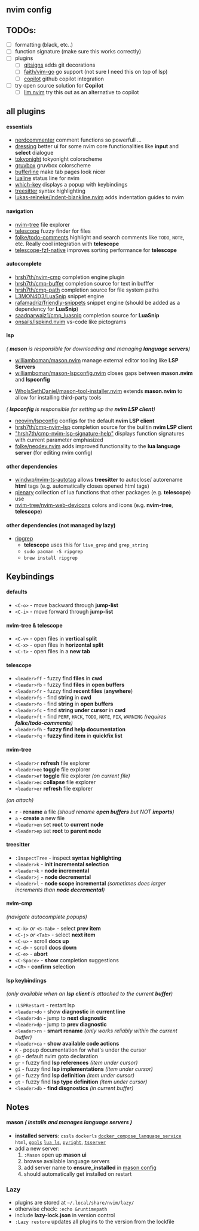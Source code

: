 ## nvim config

## TODOs:
  - [ ] formatting (black, etc..)
  - [ ] function signature (make sure this works correctly)
  - [ ] plugins
    - [ ]  [gitsigns](https://github.com/lewis6991/gitsigns.nvim) adds git decorations
    - [ ]  [faith/vim-go](https://github.com/fatih/vim-go) go support (not sure I need this on top of lsp)   
    - [ ]  [copilot](https://github.com/github/copilot.vim) github copilot integration
  - [ ] try open source solution for **Copilot**
    - [ ]  [llm.nvim](https://github.com/huggingface/llm.nvim) try this out as an alternative to copilot

## all plugins

#### essentials

  - [nerdcommenter](https://github.com/preservim/nerdcommenter) comment functions so powerfull ...
  - [dressing](https://github.com/stevearc/dressing.nvim) 
    better ui for some nvim core functionalities like **input** and **select** dialogue
  - [tokyonight](https://github.com/folke/tokyonight.nvim) tokyonight colorscheme
  - [gruvbox](https://github.com/gruvbox-community) gruvbox colorscheme
  - [bufferline](https://github.com/akinsho/bufferline.nvim) make tab pages look nicer
  - [lualine](https://github.com/nvim-lualine/lualine.nvim) status line for nvim
  - [which-key](https://github.com/folke/which-key.nvim) displays a popup with keybindings
  - [treesitter](https://github.com/nvim-treesitter/nvim-treesitter) syntax highlighting
  - [lukas-reineke/indent-blankline.nvim](https://github.com/lukas-reineke/indent-blankline.nvim) 
    adds indentation guides to nvim

#### navigation

  - [nvim-tree](https://github.com/nvim-tree/nvim-tree.lua) file explorer
  - [telescope](https://github.com/nvim-telescope/telescope.nvim/tree/0.1.x) fuzzy finder for files
  - [folke/todo-comments](https://github.com/folke/todo-comments.nvim) highlight and search comments like 
    `TODO`, `NOTE`, etc. Really cool integration with **telescope**    
  - [telescope-fzf-native](https://github.com/nvim-telescope/telescope-fzf-native.nvim)
    improves sorting performance for **telescope**

#### autocomplete

  - [hrsh7th/nvim-cmp](https://github.com/hrsh7th/nvim-cmp) completion engine plugin
  - [hrsh7th/cmp-buffer](https://github.com/hrsh7th/cmp-buffer/) completion source for text in bufffer
  - [hrsh7th/cmp-path](https://github.com/hrsh7th/cmp-path) completion source for file system paths
  - [L3MON4D3/LuaSnip](https://github.com/L3MON4D3/LuaSnip) snippet engine 
  - [rafamadriz/friendly-snippets](https://github.com/rafamadriz/friendly-snippets) 
    snippet engine (should be added as a dependency for **LuaSnip**)
  - [saadparwaiz1/cmp_luasnip](https://github.com/saadparwaiz1/cmp_luasnip) completion source for **LuaSnip**
  - [onsails/lspkind.nvim](https://github.com/onsails/lspkind.nvim) vs-code like pictograms

#### lsp

  *( **mason** is responsible for downloading and managing **language servers**)*

  - [williamboman/mason.nvim](https://github.com/williamboman/mason.nvim)
    manage external editor tooling like **LSP Servers**
  - [williamboman/mason-lspconfig.nvim](https://github.com/williamboman/mason-lspconfig.nvim)
    closes gaps between **mason.nvim** and **lspconfig**
  <!--WARNING: pretty sure I'm not using this -->
  - [WhoIsSethDaniel/mason-tool-installer.nvim](https://github.com/WhoIsSethDaniel/mason-tool-installer.nvim)
    extends **mason.nvim** to allow for installing third-party tools

  *( **lspconfig** is responsible for setting up the **nvim LSP client**)*

  - [neovim/lspconfig](https://github.com/neovim/nvim-lspconfig) configs for the default **nvim LSP client**
  - [hrsh7th/cmp-nvim-lsp](https://github.com/hrsh7th/cmp-nvim-lsp/) completion source for the builtin **nvim LSP client**
  - ["hrsh7th/cmp-nvim-lsp-signature-help"](https://github.com/hrsh7th/cmp-nvim-lsp-signature-help)
    displays function signatures with current parameter emphasized
  - [folke/neodev.nvim](https://github.com/folke/neodev.nvim)
    adds improved functionality to the **lua language server** (for editing nvim config)
    
#### other dependencies
  - [windwp/nvim-ts-autotag](https://github.com/windwp/nvim-ts-autotag)
    allows **treesitter** to autoclose/ autorename **html** tags (e.g. automatically closes opened html tags)
  - [plenary](https://github.com/nvim-lua/plenary.nvim)
    collection of lua functions that other packages (e.g. **telescope**) use
  - [nvim-tree/nvim-web-devicons](https://github.com/nvim-tree/nvim-web-devicons)
    colors and icons (e.g. **nvim-tree**, **telescope**)

#### other dependencies (not managed by lazy)

  - [ripgrep](https://github.com/BurntSushi/ripgrep)
    - **telescope** uses this for `live_grep` and `grep_string`
    - ```sudo pacman -S ripgrep```
    - ```brew install ripgrep``` 

## Keybindings

#### defaults

  - `<C-o>` - move backward through **jump-list**
  - `<C-i>` - move forward through **jump-list**

#### nvim-tree & telescope

  - `<C-v>` - open files in **vertical split** 
  - `<C-x>` - open files in **horizontal split**
  - `<C-t>` - open files in a **new tab**

#### telescope

  - `<leader>ff` - fuzzy find **files** in **cwd**
  - `<leader>fb` - fuzzy find **files** in **open buffers**
  - `<leader>fr` - fuzzy find **recent files** (**anywhere**)
  - `<leader>fs` - find **string** in **cwd**
  - `<leader>fo` - find **string** in **open buffers**
  - `<leader>fc` - find **string under cursor** in **cwd**
  - `<leader>ft` - find `PERF`, `HACK`, `TODO`, `NOTE`, `FIX`, `WARNING` *(requires **folke/todo-comments**)*
  - `<leader>fh` - **fuzzy find help documentation**
  - `<leader>fq` - **fuzzy find item** in **quickfix list**

#### nvim-tree 

  - `<leader>r` **refresh** file explorer
  - `<leader>ee` **toggle** file explorer
  - `<leader>ef` **toggle** file explorer *(on current file)*
  - `<leader>ec` **collapse** file explorer
  - `<leader>er` **refresh** file explorer

  *(on attach)*

  - `r` - **rename** a file *(shoud rename **open buffers** but NOT **imports**)*
  - `a` - **create** a new file
  - `<leader>en` set **root** to **current node**
  - `<leader>ep` set **root** to **parent node**


#### treesitter 

  - `:InspectTree` - inspect **syntax highlighting**
  - `<leader>k` - **init incremental selection**
  - `<leader>k` - **node incremental**
  - `<leader>j` - **node decremental**
  - `<leader>l` - **node scope incremental** *(sometimes does larger increments than **node decremental**)*

#### nvim-cmp

*(navigate autocomplete popups)*

  - `<C-k>` *or* `<S-Tab>` - select **prev item**
  - `<C-j>` *or* `<Tab>` - select **next item**
  - `<C-u>` - scroll **docs up**
  - `<C-d>` - scroll **docs down**
  - `<C-e>` - **abort**
  - `<C-Space>` - **show** completion suggestions
  - `<CR>` - **confirm** selection

#### **lsp keybindings** 

*(only available when an **lsp client** is attached to the current **buffer**)*

  - `:LSPRestart` - restart lsp
  - `<leader>do` - show **diagnostic** in **current line**
  - `<leader>dn` - jump to **next diagnostic**
  - `<leader>dp` - jump to **prev diagnostic**
  - `<leader>rn` - **smart rename** *(only works reliably within the current buffer)*
  - `<leader>ca` - **show available code actions**
  - `K` - popup documentation for what's under the cursor
  - `gD` - default nvim goto declaration
  - `gr` - fuzzy find **lsp references** *(item under cursor)*
  - `gi` - fuzzy find **lsp implementations** *(item under cursor)*
  - `gd` - fuzzy find **lsp definition** *(item under cursor)*
  - `gt` - fuzzy find **lsp type definition** *(item under cursor)*
  - `<leader>db` - **find disgnostics** *(in current buffer)*

## Notes

#### **mason** *( installs and manages **language servers** )*

- **installed servers**: 
  `cssls`
  `dockerls`
  [`docker_compose_language_service`](https://github.com/microsoft/compose-language-service)
  `html`,
  [`gopls`](https://github.com/golang/tools/blob/master/gopls/README.md)
  [`lua_ls`](https://github.com/LuaLS/lua-language-server),
  [`pyright`](https://github.com/microsoft/pyright),
  [`tsserver`](https://github.com/typescript-language-server/typescript-language-server)
- add a new server:
  1. `:Mason` open up **mason ui**
  2. browse available language servers
  3. add server name to **ensure_installed** in [mason config]("./lua/svdro/plugins/lsp/mason.lua")
  4. should automatically get installed on restart

### Lazy

  - plugins are stored at `~/.local/share/nvim/lazy/`
  - otherwise check: `:echo &runtimepath`
  - include **lazy-lock.json** in version control
  - `:Lazy restore` updates all plugins to the version from the lockfile
